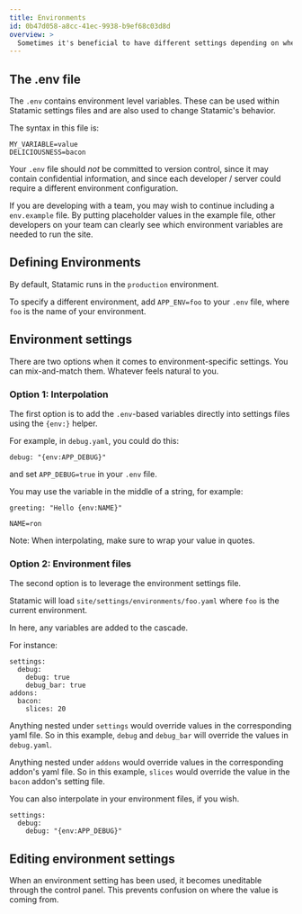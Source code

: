 ```yaml
---
title: Environments
id: 0b47d058-a8cc-41ec-9938-b9ef68c03d8d
overview: >
  Sometimes it's beneficial to have different settings depending on where you are running the site. For instance, enabling debug mode when in development, but not in production.
---
```


## The .env file

The `.env` contains environment level variables. These can be used within Statamic settings files and are also used to change Statamic's behavior.

The syntax in this file is:

```
MY_VARIABLE=value
DELICIOUSNESS=bacon
```

Your `.env` file should _not_ be committed to version control, since it may contain confidential information, and since each developer / server could require a different environment configuration.

If you are developing with a team, you may wish to continue including a `env.example` file. By putting placeholder values in the example file, other developers on your team can clearly see which environment variables are needed to run the site.

## Defining Environments

By default, Statamic runs in the `production` environment.

To specify a different environment, add `APP_ENV=foo` to your `.env` file, where `foo` is the name of your environment.

## Environment settings

There are two options when it comes to environment-specific settings. You can mix-and-match them. Whatever feels natural to you.

### Option 1: Interpolation

The first option is to add the `.env`-based variables directly into settings files using the `{env‌:}` helper.

For example, in `debug.yaml`, you could do this:

``` .language-yaml
debug: "{env‌:APP_DEBUG}"
```

and set `APP_DEBUG=true` in your `.env` file.

You may use the variable in the middle of a string, for example:

``` .language-yaml
greeting: "Hello {env:NAME}"
```

```
NAME=ron
```

Note: When interpolating, make sure to wrap your value in quotes.

### Option 2: Environment files

The second option is to leverage the environment settings file.

Statamic will load `site/settings/environments/foo.yaml` where `foo` is the current environment.

In here, any variables are added to the cascade.

For instance:

``` .language-yaml
settings:
  debug:
    debug: true
    debug_bar: true
addons:
  bacon:
    slices: 20
```

Anything nested under `settings` would override values in the corresponding yaml file. So in this example, `debug` and `debug_bar` will override the values in `debug.yaml`.

Anything nested under `addons` would override values in the corresponding addon's yaml file. So in this example, `slices` would override the value in the `bacon` addon's setting file.

You can also interpolate in your environment files, if you wish.

``` .language-yaml
settings:
  debug:
    debug: "{env:APP_DEBUG}"
```

## Editing environment settings

When an environment setting has been used, it becomes uneditable through the control panel. This prevents confusion on where the value is coming from.
